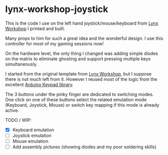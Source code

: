 # lynx-workshop-joystick

This is the code I use on the left hand joystick/mouse/keyboard from [Lynx Workshop](https://www.lynx-workshop.com/) I printed and built.

Many props to him for such a great idea and the wonderful design. I use this controller for most of my gaming sessions now!

On the hardware level, the only thing I changed was adding simple diodes on the matrix to eliminate ghosting and support pressing multiple keys simultaneously.

I started from the original template from [Lynx Workshop](https://5f2fc3fa-16c8-4939-878d-c368ff270bdb.filesusr.com/archives/67f963_722028bf48664c0d82f5bbe289d8461b.zip?dn=cat_joystick_lefthand_version_001.zip), but I suppose there is not much left from it. However I reused most of the logic from the excellent [Arduino Keypad library](https://github.com/Chris--A/Keypad).

The 3 buttons under the pinky finger are dedicated to switching modes. One click on one of these buttons select the related emulation mode (Keyboard, Joystick, Mouse) or switch key mapping if this mode is already active.

TODO / WIP:
- [X] Keyboard emulation
- [ ] Joystick emulation
- [ ] Mouse emulation
- [ ] Add assembly pictures (showing diodes and my poor soldering skills)
